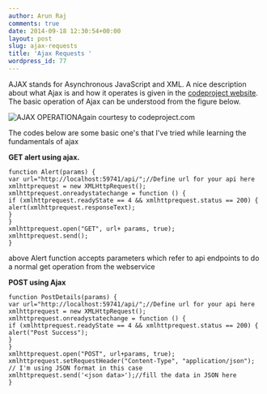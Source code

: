 ```yaml
---
author: Arun Raj
comments: true
date: 2014-09-18 12:30:54+00:00
layout: post
slug: ajax-requests
title: 'Ajax Requests '
wordpress_id: 77
---
```


AJAX stands for Asynchronous JavaScript and XML. A nice description about what Ajax is and how it operates is given in the [codeproject website](http://www.codeproject.com/Articles/31155/Ajax-Tutorial-for-Beginners-Part). The basic operation of Ajax can be understood from the figure below.


![AJAX OPERATION](http://www.codeproject.com/KB/ajax/AjaxTutorial/AJAX2.JPG)Again courtesy to codeproject.com


The codes below are some basic one's that I've tried while learning the fundamentals of ajax

**GET alert using ajax.**


```
function Alert(params) {
var url="http://localhost:59741/api/";//Define url for your api here
xmlhttprequest = new XMLHttpRequest();
xmlhttprequest.onreadystatechange = function () {
if (xmlhttprequest.readyState == 4 && xmlhttprequest.status == 200) {
alert(xmlhttprequest.responseText);
}
}
xmlhttprequest.open("GET", url+ params, true);
xmlhttprequest.send();
}
```


above Alert function accepts parameters which refer to api endpoints to do a normal get operation from the webservice

**POST using Ajax**


```
function PostDetails(params) {
var url="http://localhost:59741/api/";//Define url for your api here
xmlhttprequest = new XMLHttpRequest();
xmlhttprequest.onreadystatechange = function () {
if (xmlhttprequest.readyState == 4 && xmlhttprequest.status == 200) {
alert("Post Success");
}
}
xmlhttprequest.open("POST", url+params, true);
xmlhttprequest.setRequestHeader("Content-Type", "application/json"); // I'm using JSON format in this case
xmlhttprequest.send('<json data>');//fill the data in JSON here
}
```
